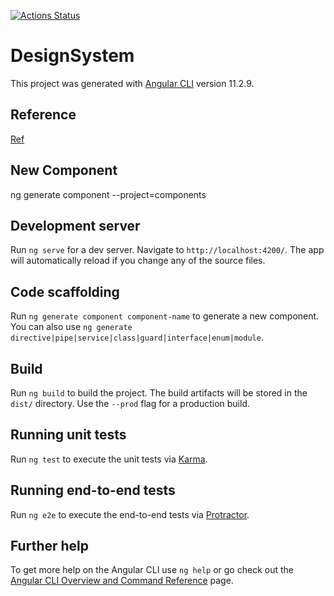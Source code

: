 [![Actions Status](https://github.com/gabriel-gn/prisma-components/workflows/lean-github-actions/badge.svg)](https://github.com/gabriel-gn/prisma-components/actions)

# DesignSystem

This project was generated with [Angular CLI](https://github.com/angular/angular-cli) version 11.2.9.

## Reference

[Ref](https://dev.to/activenode/angular-10-storybook-npm-package-ng-design-system-step-by-step-2dn2)

## New Component

ng generate component <componentName> --project=components

## Development server

Run `ng serve` for a dev server. Navigate to `http://localhost:4200/`. The app will automatically reload if you change any of the source files.

## Code scaffolding

Run `ng generate component component-name` to generate a new component. You can also use `ng generate directive|pipe|service|class|guard|interface|enum|module`.

## Build

Run `ng build` to build the project. The build artifacts will be stored in the `dist/` directory. Use the `--prod` flag for a production build.

## Running unit tests

Run `ng test` to execute the unit tests via [Karma](https://karma-runner.github.io).

## Running end-to-end tests

Run `ng e2e` to execute the end-to-end tests via [Protractor](http://www.protractortest.org/).

## Further help

To get more help on the Angular CLI use `ng help` or go check out the [Angular CLI Overview and Command Reference](https://angular.io/cli) page.
